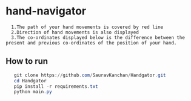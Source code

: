 # hand-navigator #
      1.The path of your hand movements is covered by red line
      2.Direction of hand movements is also displayed
      3.The co-ordinates displayed below is the difference between the present and previous co-ordinates of the position of your hand.
## How to run ##
```powershell
   git clone https://github.com/SauravKanchan/Handgator.git
   cd Handgator
   pip install -r requirements.txt
   python main.py
```
